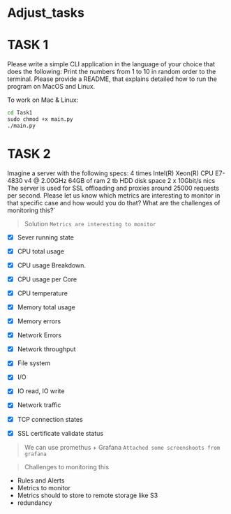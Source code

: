 # Adjust_tasks
# TASK 1
Please write a simple CLI application in the language of your choice that does the following: Print the numbers from 1 to 10 in random order to the terminal. Please provide a README, that explains detailed how to run the program on MacOS and Linux.


To work on Mac & Linux:
```bat
cd Task1
sudo chmod +x main.py
./main.py
```

# TASK 2
Imagine a server with the following specs:
4 times Intel(R) Xeon(R) CPU E7-4830 v4 @ 2.00GHz
64GB of ram
2 tb HDD disk space
2 x 10Gbit/s nics
The server is used for SSL offloading and proxies around 25000 requests per second. Please let us know which metrics are interesting to monitor in that specific case and how would you do that? What are the challenges of monitoring this?` 

> Solution
 `Metrics are interesting to monitor`

- [x] Sever running state

- [x] CPU total usage

- [x] CPU usage Breakdown. 

- [x] CPU usage per Core

- [x] CPU temperature

- [x] Memory total usage

- [x] Memory errors

- [x] Network Errors

- [x] Network throughput

- [x] File system

- [x] I/O

- [x] IO read, IO write

- [x] Network traffic

- [x] TCP connection states

- [x] SSL certificate validate status


> We can use promethus + Grafana
 `Attached some screenshoots from grafana`

> Challenges to monitoring this
* Rules and Alerts
* Metrics to monitor
* Metrics should to store to remote storage like S3
* redundancy


